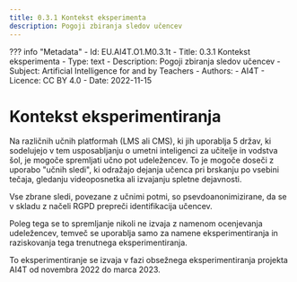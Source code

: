 ```yaml
---
title: 0.3.1 Kontekst eksperimenta
description: Pogoji zbiranja sledov učencev
---
```

??? info "Metadata"
    - Id: EU.AI4T.O1.M0.3.1t
    - Title: 0.3.1 Kontekst eksperimenta
    - Type: text
    - Description: Pogoji zbiranja sledov učencev
    - Subject: Artificial Intelligence for and by Teachers
    - Authors:
        - AI4T 
    - Licence: CC BY 4.0
    - Date: 2022-11-15

# Kontekst eksperimentiranja
Na različnih učnih platformah (LMS ali CMS), ki jih uporablja 5 držav, ki sodelujejo v tem usposabljanju o umetni inteligenci za učitelje in vodstva šol, je mogoče spremljati učno pot udeležencev. To je mogoče doseči z uporabo "učnih sledi", ki odražajo dejanja učenca pri brskanju po vsebini tečaja, gledanju videoposnetka ali izvajanju spletne dejavnosti.

Vse zbrane sledi, povezane z učnimi potmi, so psevdoanonimizirane, da se v skladu z načeli RGPD prepreči identifikacija učencev.

Poleg tega se to spremljanje nikoli ne izvaja z namenom ocenjevanja udeležencev, temveč se uporablja samo za namene eksperimentiranja in raziskovanja tega trenutnega eksperimentiranja.

To eksperimentiranje se izvaja v fazi obsežnega eksperimentiranja projekta AI4T od novembra 2022 do marca 2023.
